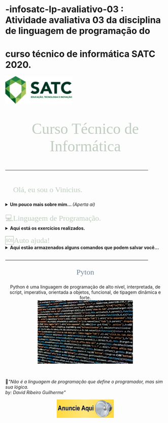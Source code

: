 # -infosatc-lp-avaliativo-03 : Atividade avaliativa 03 da disciplina de linguagem de programação do
# curso técnico de informática SATC 2020.
<html><head>

<p align="top">
<a href="https://web.satc.edu.br/"><img src="Logosatc.png" width="210" heigth="140"></a></p>
</p>

<font face="Bahnschrift Condensed" size="7" color="#C1CDC1">
<p align="center">
Curso Técnico de Informática
<hr size="4" width="450" color="#0E0B16">
</p>
</font>

<font face="Bahnschrift Condensed" size="5" color="#C1CDC1">
<p align="left">
&#x1F920; Olá, eu sou o Vinicius. 
</p></font>
<details>
<summary> <b>Um pouco mais sobre mim... </b><i>(Aperta aí)</i> </summary>
&#x1F4BB;Cursando Informática no Colégio Satc <br> 
&#x1F4BB;Aluno do 2° ano E.M do Colégio Satc <br>
&#x1F575;Futuro estagiário <br>
&#x1F5FA;Cricíuma-SC	

<br>

&#x1F4F2;Me segue no instagram!
 <p align="left">
 <a href="https://www.instagram.com/vinidamiani_/?hl=pt-br"> <img src="logoinsta.png" width="40" heigth="40"> </a> </p>

&#x1F680;Veja meu desempenho:
 ![ViniciusDamiani's github stats](https://github-readme-stats.vercel.app/api?username=ViniciusDamiani&show_icons=true&theme=radical)  

</details>

<br>
<font face="Bahnschrift Condensed" size="5" color="#C1CDC1">
&#x1F4BB;Linguagem de Programação.
</font>
<details>
<summary> <b>Aqui está os exercícios realizados. </b> </summary>
&#x1F4C5; Dia: 31/08/2020 <br>
&#x2705;<a href = "https://github.com/ViniciusDamiani/infosatc-lp-avaliativo-01/blob/master/exerc%C3%ADcio7.py">Exercício-7 </a><br> 
&#x2705;<a href = "https://github.com/ViniciusDamiani/infosatc-lp-avaliativo-01/blob/master/exerc%C3%ADcio11.py">Exercício-11 </a><br> 
&#x2705;<a href = "https://github.com/ViniciusDamiani/infosatc-lp-avaliativo-01/blob/master/exerc%C3%ADcio13.py">Exercício-13 </a><br> 
&#x2705;<a href = "https://github.com/ViniciusDamiani/infosatc-lp-avaliativo-01/blob/master/exerc%C3%ADcio18.py">Exercício-18 </a><br> 
&#x2705;<a href = "https://github.com/ViniciusDamiani/infosatc-lp-avaliativo-01/blob/master/exerc%C3%ADcio20.py">Exercício-20 </a><br>
&#x2705;<a href = "https://github.com/ViniciusDamiani/infosatc-lp-avaliativo-01/blob/master/exerc%C3%ADcio22.py">Exercício-22 </a><br> 
&#x2705;<a href = "https://github.com/ViniciusDamiani/infosatc-lp-avaliativo-01/blob/master/exerc%C3%ADcio24.py">Exercício-24 </a><br> 
&#x2705;<a href = "https://github.com/ViniciusDamiani/infosatc-lp-avaliativo-01/blob/master/exerc%C3%ADcio26.py">Exercício-26 </a><br> 
&#x2705;<a href = "https://github.com/ViniciusDamiani/infosatc-lp-avaliativo-01/blob/master/exerc%C3%ADcio27.py">Exercício-27 </a><br>
&#x2705;<a href = "https://github.com/ViniciusDamiani/infosatc-lp-avaliativo-01/blob/master/exerc%C3%ADcio29.py">Exercício-29 </a><br>
&#x2705;<a href = "https://github.com/ViniciusDamiani/infosatc-lp-avaliativo-01/blob/master/exerc%C3%ADcio30.py">Exercício-30 </a><br>
&#x1F4C5; Dia: 26/08/2020 <br>
&#x2705;<a href = "https://github.com/ViniciusDamiani/-infosatc-lp-avaliativo-02/blob/master/.vscode/exercicio03.py">Exercício-03 </a><br>
&#x2705;<a href ="https://github.com/ViniciusDamiani/-infosatc-lp-avaliativo-02/blob/master/.vscode/exercicio04.py" >Exercício-04 </a><br>
&#x2705;<a href ="https://github.com/ViniciusDamiani/-infosatc-lp-avaliativo-02/blob/master/.vscode/exercicio05.py">Exercício-05 </a><br>
&#x2705;<a href = "https://github.com/ViniciusDamiani/-infosatc-lp-avaliativo-02/blob/master/.vscode/exercicio06.py">Exercício-06 </a><br>
&#x2705;<a href ="https://github.com/ViniciusDamiani/-infosatc-lp-avaliativo-02/blob/master/.vscode/exercicio07.py" >Exercício-07 </a><br>
&#x2705;<a href ="https://github.com/ViniciusDamiani/-infosatc-lp-avaliativo-02/blob/master/.vscode/exercicio08.py" >Exercício-08 </a><br>
&#x1F4C5; Dia: 09/08/2020 <br>
&#x2705;<a href ="https://github.com/ViniciusDamiani/infosatc-lp-04/blob/master/Exercicio01.py">
Exercício-01 </a><br>
&#x2705;<a href ="https://github.com/ViniciusDamiani/infosatc-lp-04/blob/master/Exercicio02.py">
Exercício-02 </a><br>
&#x2705;<a href ="https://github.com/ViniciusDamiani/infosatc-lp-04/blob/master/Exercicio03.py">
Exercício-03 </a><br>
&#x2705;<a href ="https://github.com/ViniciusDamiani/infosatc-lp-04/blob/master/Exercicio04.py">
Exercício-04 </a><br>
&#x2705;<a href ="https://github.com/ViniciusDamiani/infosatc-lp-04/blob/master/Exercicio05.py">
Exercício-05 </a><br>
&#x1F4C5; Dia: 16/09/2020 <br>
&#x2705;<a href ="https://github.com/ViniciusDamiani/-infosatc-lp-avaliativo-03/blob/master/Exerc%C3%ADcio01.py">
Exercício-01 </a><br>
&#x2705;<a href ="https://github.com/ViniciusDamiani/-infosatc-lp-avaliativo-03/blob/master/Exerc%C3%ADcio02.py">
Exercício-02 </a><br>
&#x2705;<a href ="https://github.com/ViniciusDamiani/-infosatc-lp-avaliativo-03/blob/master/Exerc%C3%ADcio03.py">
Exercício-03 </a><br>
&#x2705;<a href ="https://github.com/ViniciusDamiani/-infosatc-lp-avaliativo-03/blob/master/Exerc%C3%ADcio04.py">
Exercício-04 </a><br>
&#x274E;<a href ="https://github.com/ViniciusDamiani/-infosatc-lp-avaliativo-03/blob/master/Exerc%C3%ADcio04.py">
Exercício-04.2 </a>
</details>

<br>
<font face="Bahnschrift Condensed" size="5" color="#C1CDC1">
&#x1F198;Auto ajuda!
</font>
</details>

<details>
<summary> <b>Aqui estão armazenados alguns comandos que podem salvar você...</b></summary>
&#x1F3A8;<a href ="https://www.flextool.com.br/tabela_cores.html">Tabela de cores</a><br>
&#x1F4C4;<a href ="https://www.w3schools.com/charsets/ref_emoji.asp">Lista de emojis</a><br>
&#x1F4C1;<a href ="https://www.notion.so/2137-2-Fase-2020-2-3adf29f4f7534415a02e2fc9c8c527d3">Notion </a><br>
&#x1F4C4;<a href ="https://pixabay.com/pt/">Imagens para download</a><br>
&#x1F3B6;<a href ="https://www.youtube.com/watch?v=gXkLQ0gh_GI">Escute e relaxe!</a><br>
&#x1F4CB;<a href = "https://github.com/ViniciusDamiani/infosatc-lp-04/blob/master/Tuplas.py">Tuplas </a><br>
&#x1F4D6;<a href = "https://github.com/ViniciusDamiani/infosatc-lp-04/blob/master/Dicionario.py">Dicionário </a>

</details>

<br>

<hr size="4" width="450" color="#0E0B16">

<font face="Bahnschrift Condensed" size="5" color="#778899">
<p align = "center">&#x1F3C3; Pyton &#x1F40D;	
</p></font>
<p align = "center">Python é uma linguagem de programação de alto nível, interpretada, de script, imperativa, orientada a objetos, funcional, de tipagem dinâmica e forte.
<br>
<img src="codfoto.jpg" width="300" heigth="100"></p>
<br>

&#x1F4D6;<i>"Não é a linguagem de programação que define o programador, mas sim sua lógica.<br> 
by: David Ribeiro Guilherme"</i> 

<p align = "center">
<a href = "https://api.whatsapp.com/send?phone=5548996301654&text=Vinicius%20Damiani"><img src="Anuncio.gif" width="180" heigth="100">
</p>
</body></html>
